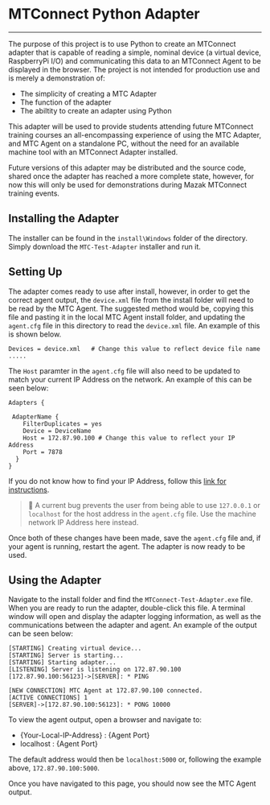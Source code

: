 # MTConnect Python Adapter
___
The purpose of this project is to use Python to create an MTConnect adapter that is capable of reading a simple, nominal device (a virtual device, RaspberryPi I/O) and communicating this data to an MTConnect Agent to be displayed in the browser. The project is not intended for production use and is merely a demonstration of:

- The simplicity of creating a MTC Adapter
- The function of the adapter
- The abiltity to create an adapter using Python

This adapter will be used to provide students attending future MTConnect training courses an all-encompassing experience of using the MTC Adapter, and MTC Agent on a standalone PC, without the need for an available machine tool with an MTConnect Adapter installed.

Future versions of this adapter may be distributed and the source code, shared once the adapter has reached a more complete state, however, for now this will only be used for demonstrations during Mazak MTConnect training events.


## Installing the Adapter
The installer can be found in the `install\Windows` folder of the directory. Simply download the `MTC-Test-Adapter` installer and run it.

## Setting Up
The adapter comes ready to use after install, however, in order to get the correct agent output, the `device.xml` file from the install folder will need to be read by the MTC Agent. The suggested method would be, copying this file and pasting it in the local MTC Agent install folder, and updating the `agent.cfg` file in this directory to read the `device.xml` file. An example of this is shown below.

```agent-cfg
Devices = device.xml   # Change this value to reflect device file name
.....
```

The `Host` paramter in the `agent.cfg` file will also need to be updated to match your current IP Address on the network. An example of this can be seen below:

```
Adapters {

 AdapterName {
    FilterDuplicates = yes
    Device = DeviceName
    Host = 172.87.90.100 # Change this value to reflect your IP Address
    Port = 7878
  }
}
```

If you do not know how to find your IP Address, follow this [link for instructions](https://www.avast.com/c-how-to-find-ip-address).

>📘 A current bug prevents the user from being able to use `127.0.0.1` or `localhost` for the host address in the `agent.cfg` file. Use the machine network IP Address here instead.

Once both of these changes have been made, save the `agent.cfg` file and, if your agent is running, restart the agent. The adapter is now ready to be used.

## Using the Adapter
Navigate to the install folder and find the `MTConnect-Test-Adapter.exe` file. When you are ready to run the adapter, double-click this file. A terminal window will open and display the adapter logging information, as well as the communications between the adapter and agent. An example of the output can be seen below:

```Log
[STARTING] Creating virtual device...
[STARTING] Server is starting...
[STARTING] Starting adapter...
[LISTENING] Server is listening on 172.87.90.100
[172.87.90.100:56123]->[SERVER]: * PING

[NEW CONNECTION] MTC Agent at 172.87.90.100 connected.
[ACTIVE CONNECTIONS] 1
[SERVER]->[172.87.90.100:56123]: * PONG 10000
```

To view the agent output, open a browser and navigate to:
- {Your-Local-IP-Address} : {Agent Port}
- localhost : {Agent Port}

The default address would then be `localhost:5000` or, following the example above, `172.87.90.100:5000`.

Once you have navigated to this page, you should now see the MTC Agent output.
